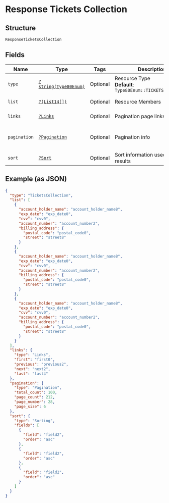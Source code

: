 
# Response Tickets Collection

## Structure

`ResponseTicketsCollection`

## Fields

| Name | Type | Tags | Description | Getter | Setter |
|  --- | --- | --- | --- | --- | --- |
| `type` | [`?string(Type80Enum)`](../../doc/models/type-80-enum.md) | Optional | Resource Type<br>**Default**: `Type80Enum::TICKETSCOLLECTION` | getType(): ?string | setType(?string type): void |
| `list` | [`?(List14[])`](../../doc/models/list-14.md) | Optional | Resource Members | getList(): ?array | setList(?array list): void |
| `links` | [`?Links`](../../doc/models/links.md) | Optional | Pagination page links | getLinks(): ?Links | setLinks(?Links links): void |
| `pagination` | [`?Pagination`](../../doc/models/pagination.md) | Optional | Pagination info | getPagination(): ?Pagination | setPagination(?Pagination pagination): void |
| `sort` | [`?Sort`](../../doc/models/sort.md) | Optional | Sort information used on the results | getSort(): ?Sort | setSort(?Sort sort): void |

## Example (as JSON)

```json
{
  "type": "TicketsCollection",
  "list": [
    {
      "account_holder_name": "account_holder_name8",
      "exp_date": "exp_date0",
      "cvv": "cvv0",
      "account_number": "account_number2",
      "billing_address": {
        "postal_code": "postal_code0",
        "street": "street8"
      }
    },
    {
      "account_holder_name": "account_holder_name8",
      "exp_date": "exp_date0",
      "cvv": "cvv0",
      "account_number": "account_number2",
      "billing_address": {
        "postal_code": "postal_code0",
        "street": "street8"
      }
    },
    {
      "account_holder_name": "account_holder_name8",
      "exp_date": "exp_date0",
      "cvv": "cvv0",
      "account_number": "account_number2",
      "billing_address": {
        "postal_code": "postal_code0",
        "street": "street8"
      }
    }
  ],
  "links": {
    "type": "Links",
    "first": "first0",
    "previous": "previous2",
    "next": "next2",
    "last": "last4"
  },
  "pagination": {
    "type": "Pagination",
    "total_count": 100,
    "page_count": 212,
    "page_number": 28,
    "page_size": 6
  },
  "sort": {
    "type": "Sorting",
    "fields": [
      {
        "field": "field2",
        "order": "asc"
      },
      {
        "field": "field2",
        "order": "asc"
      },
      {
        "field": "field2",
        "order": "asc"
      }
    ]
  }
}
```

